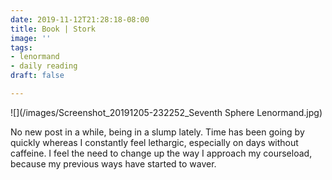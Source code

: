 ```yaml
---
date: 2019-11-12T21:28:18-08:00
title: Book | Stork
image: ''
tags:
- lenormand
- daily reading
draft: false

---
```

![](/images/Screenshot_20191205-232252_Seventh Sphere Lenormand.jpg)

No new post in a while, being in a slump lately. Time has been going by quickly whereas I constantly feel lethargic, especially on days without caffeine. I feel the need to change up the way I approach my courseload, because my previous ways have started to waver.